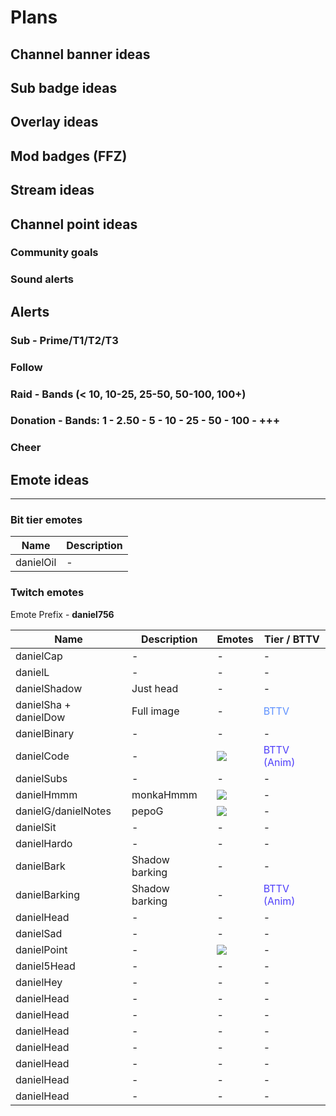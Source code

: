 # Plans

## Channel banner ideas

## Sub badge ideas

## Overlay ideas
## Mod badges (FFZ)
## Stream ideas

## Channel point ideas
### Community goals
### Sound alerts

## Alerts
### Sub - Prime/T1/T2/T3
### Follow
### Raid - Bands (< 10, 10-25, 25-50, 50-100, 100+)
### Donation - Bands: 1 - 2.50 - 5 - 10 - 25 - 50 - 100 - +++
### Cheer



## Emote ideas
----



### Bit tier emotes

| Name      | Description |
| --------- | ----------- |
| danielOil | -           |


### Twitch emotes

Emote Prefix - **daniel756**

| Name                  | Description    | Emotes                                                           | Tier / BTTV                                    |
| --------------------- | -------------- | ---------------------------------------------------------------- | ---------------------------------------------- |
| danielCap             | -              | -                                                                | -                                              |
| danielL               | -              | -                                                                | -                                              |
| danielShadow          | Just head      | -                                                                | -                                              |
| danielSha + danielDow | Full image     | -                                                                | <span style="color:#5e91ff">BTTV</span>        |
| danielBinary          | -              | -                                                                | -                                              |
| danielCode            | -              | ![](https://cdn.betterttv.net/emote/5b490e73cf46791f8491f6f4/1x) | <span style="color:#4e3efa">BTTV (Anim)</span> |
| danielSubs            | -              | -                                                                | -                                              |
| danielHmmm            | monkaHmmm      | ![](https://cdn.frankerfacez.com/emoticon/240746/1)              | -                                              |
| danielG/danielNotes   | pepoG          | ![](https://cdn.frankerfacez.com/emoticon/218530/1)              | -                                              |
| danielSit             | -              | -                                                                | -                                              |
| danielHardo           | -              | -                                                                | -                                              |
| danielBark            | Shadow barking | -                                                                | -                                              |
| danielBarking         | Shadow barking | -                                                                | <span style="color:#4e3efa">BTTV (Anim)</span> |
| danielHead            | -              | -                                                                | -                                              |
| danielSad             | -              | -                                                                | -                                              |
| danielPoint           | -              | ![](https://cdn.frankerfacez.com/emoticon/377799/1)              | -                                              |
| daniel5Head           | -              | -                                                                | -                                              |
| danielHey             | -              | -                                                                | -                                              |
| danielHead            | -              | -                                                                | -                                              |
| danielHead            | -              | -                                                                | -                                              |
| danielHead            | -              | -                                                                | -                                              |
| danielHead            | -              | -                                                                | -                                              |
| danielHead            | -              | -                                                                | -                                              |
| danielHead            | -              | -                                                                | -                                              |
| danielHead            | -              | -                                                                | -                                              |